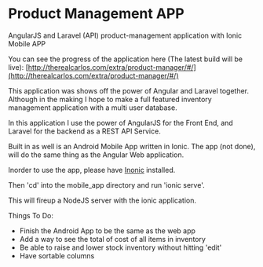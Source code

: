 # Product Management APP
AngularJS and Laravel (API) product-management application with Ionic Mobile APP

You can see the progress of the application here (The latest build will be live): [http://therealcarlos.com/extra/product-manager/#/](http://therealcarlos.com/extra/product-manager/#/)

This application was shows off the power of Angular and Laravel together. Although in the making I hope to make a full featured inventory management application with a multi user database. 

In this application I use the power of AngularJS for the Front End, and Laravel for the backend as a REST API Service. 

Built in as well is an Android Mobile App written in Ionic. The app (not done), will do the same thing as the Angular Web application. 

Inorder to use the app, please have [Inonic](http://ionicframework.com/ "Ionic") installed. 

Then 'cd' into the mobile_app directory and run 'ionic serve'. 

This will fireup a NodeJS server with the ionic application. 


Things To Do:
- Finish the Android App to be the same as the web app
- Add a way to see the total of cost of all items in inventory
- Be able to raise and lower stock inventory without hitting 'edit'
- Have sortable columns



